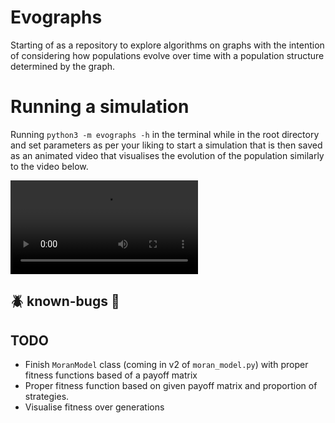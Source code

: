 # Evographs
Starting of as a repository to explore algorithms on graphs with the intention of considering how populations evolve over time with a population structure determined by the graph.


# Running a simulation 
Running `python3 -m evographs -h` in the terminal while in the root directory and set parameters as per your liking to start a simulation that is then saved as an animated video that visualises the evolution of the population similarly to the video below.

<video src="https://user-images.githubusercontent.com/71151811/273640700-4d10b6e9-0b33-49d7-839f-d7971c8a9129.mp4"></video>


## :beetle: known-bugs :bug:

## TODO
* Finish `MoranModel` class (coming in v2 of `moran_model.py`) with proper fitness functions based of a payoff matrix
* Proper fitness function based on given payoff matrix and proportion of strategies.
* Visualise fitness over generations